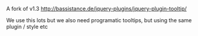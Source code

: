 
A fork of v1.3 http://bassistance.de/jquery-plugins/jquery-plugin-tooltip/

We use this lots but we also need programatic tooltips, but using the same plugin / style etc




